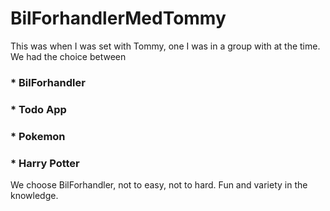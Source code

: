 # BilForhandlerMedTommy

This was when I was set with Tommy, one I was in a group with at the time. We had the choice between
### * BilForhandler
### * Todo App
### * Pokemon
### * Harry Potter

We choose BilForhandler, not to easy, not to hard. Fun and variety in the knowledge.
